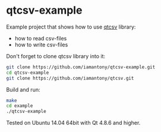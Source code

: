 # qtcsv-example
Example project that shows how to use [qtcsv][1] library:
  * how to read csv-files
  * how to write csv-files

Don't forget to clone qtcsv library into it:

``` bash
git clone https://github.com/iamantony/qtcsv-example.git
cd qtcsv-example
git clone https://github.com/iamantony/qtcsv.git
```

Build and run:

``` bash
make
cd example
./qtcsv-example
```

Tested on Ubuntu 14.04 64bit with Qt 4.8.6 and higher.

[1]: https://github.com/iamantony/qtcsv
